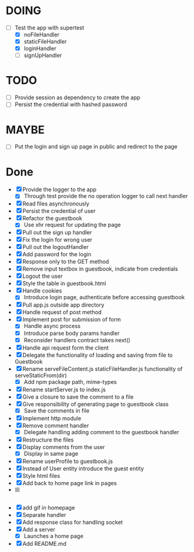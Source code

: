 # DOING

  - [ ] Test the app with supertest
    - [x] noFileHandler
    - [x] staticFileHandler
    - [x] loginHandler
    - [ ] signUpHandler

# TODO
  - [ ] Provide session as dependency to create the app
  - [ ] Persist the credential with hashed password

# MAYBE

  - [ ] Put the login and sign up page in public and redirect to the page
  
# Done

  - [x] Provide the logger to the app 
    - [x] Through test provide the no operation logger to call next handler
  - [x] Read files asynchronously
  - [x] Persist the credential of user
  - [x] Refactor the guestbook 
    - [x] Use xhr request for updating the page
  - [x] Pull out the sign up handler
  - [x] Fix the login for wrong user
  - [x] Pull out the logoutHandler
  - [x] Add password for the login
  - [x] Response only to the GET method
  - [x] Remove input textbox in guestbook, indicate from credentials
  - [x] Logout the user
  - [x] Style the table in guestbook.html
  - [x] Handle cookies
    - [x] Introduce login page, authenticate before accessing guestbook
  - [x] Pull app.js outside app directory
  - [x] Handle request of post method
  - [x] Implement post for submission of form
    - [x] Handle async process
    - [x] Introduce parse body params handler
    - [x] Reconsider handlers contract takes next()
  - [x] Handle api request form the client
  - [x] Delegate the functionality of loading and saving from file to Guestbook
  - [x] Rename serveFileContent.js staticFileHandler.js functionality of serveStaticFrom(dir)
    - [x] Add npm package path, mime-types
  - [x] Rename startServer.js to index.js
  - [x] Give a closure to save the comment to a file
  - [x] Give responsibility of generating page to guestbook class
    - [x] Save the comments in file
  - [x] Implement http module
  - [x] Remove comment handler
    - [x] Delegate handling adding comment to the guestbook handler
  - [x] Restructure the files
  - [x] Display comments from the user
    - [x] Display in same page
  - [x] Rename userProfile to guestbook.js
  - [x] Instead of User entity introduce the guest entity
  - [x] Style html files
  - [x] Add back to home page link in pages
  - [x] ~~~Serve file in the server~~~
  - [x] add gif in homepage
  - [x] Separate handler
  - [x] Add response class for handling socket
  - [x] Add a server
    - [x] Launches a home page
- [x] Add README.md
